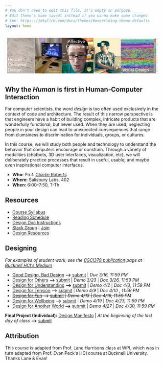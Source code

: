 ```yaml
---
# You don't need to edit this file, it's empty on purpose.
# Edit theme's home layout instead if you wanna make some changes
# See: https://jekyllrb.com/docs/themes/#overriding-theme-defaults
layout: home
---
```


![Human-Centered Design Process](img/hci_banner.png)

## Why the _Human_ is first in Human-Computer Interaction
For computer scientists, the word _design_ is too often used exclusively in the context of code and architecture. The result of this narrow perspective is that engineers have a habit of building complex, intricate products that are wonderfully functional, but never used. When they _are_ used, neglecting people in your design can lead to unexpected consequences that range from clumsiness to discrimination for individuals, groups, or cultures.

In this course, we will study both people and technology to  understand the behavior that computers encourage or constrain. Through a variety of modalities (chatbots, 3D user interfaces, visualization, etc), we will deliberately practice processes that result in useful, usable, and maybe even inspirational computer interfaces.  

- **Who:** Prof. [Charlie Roberts](https://charlie-roberts.com)
- **Where:** Salisbury Labs, 402 
- **When:** 6:00–7:50, T-Th

## Resources
<!-- 
**[Availability Matrix for ALL projects (see bottom tabs)](https://docs.google.com/spreadsheets/d/1XP1acIxYnwktZnutnE5nyHl2-kfNOfGkjPqyZFTDWWM/edit#gid=1483891469)  
**[Reading Feedback Form](https://goo.gl/forms/9YribW48cQJjZiS42)**
- [Design Feedback Form](https://goo.gl/forms/OuwJuS3ELupkHFgy2)
- [Team Reflection Form](https://goo.gl/forms/4vpDLMoqeSCxr5LF2)
-->
- [Course Syllabus](docs/syllabus.html)
- [Reading Schedule](docs/schedule.html)
- [Design Doc Instructions](docs/designdocs.html)
- [Slack Group](https://cs3041-18b.slack.com/) \| [Join](https://join.slack.com/t/cs3041-18d/shared_invite/enQtMzI3ODg5MTY5MTU5LTA4ODU2YjA0ZDdhN2E5YzYyZDM0YjI3NjA1ZDhjOTQ2YjZhMWVhYjM5MjNjOTE4OGU1ODExMWFjYjYxMDBmMDQ)
- [Design Resources](docs/resources.html)

## Designing
_For examples of student work, see the [CSCI379 publication](https://medium.com/bucknell-hci/tagged/csci379-hci) page at [Bucknell HCI's Medium](https://medium.com/bucknell-hci)_

- [Good Design, Bad Design](designs/goodbad_assn.html) **-->** [submit](https://docs.google.com/spreadsheets/d/1JV-dlcXFRXPoh-2ms8BZEtR_dzpDk8Sa-sTBIVfgzcU/edit#gid=0) \| _Due 3/16, 11:59 PM_
- [Design for Others](designs/visual_assn.html) **-->** [submit](https://docs.google.com/spreadsheets/d/1JV-dlcXFRXPoh-2ms8BZEtR_dzpDk8Sa-sTBIVfgzcU/edit#gid=304752249) \| _Demo 3/23_ \| _Doc 3/26, 11:59 PM_
- [Design for Understanding](designs/datavis_assn.html) **-->** [submit](https://docs.google.com/spreadsheets/d/1JV-dlcXFRXPoh-2ms8BZEtR_dzpDk8Sa-sTBIVfgzcU/edit#gid=711832985) \| _Demo 4/2_ \| _Doc 4/3, 11:59 PM_
- [Design for Tension](designs/chatbot_assn.html) **-->** [submit](https://docs.google.com/spreadsheets/d/1JV-dlcXFRXPoh-2ms8BZEtR_dzpDk8Sa-sTBIVfgzcU/edit#gid=1873200654) \| _Demo 4/9_ \| _Doc 4/10 , 11:59 PM_
- ~~[Design for Fun](designs/gesture_assn.html) **-->** [submit](#) \| _Demo 4/13_ \| _Doc 4/16, 11:59 PM_~~
- [Design for Wellbeing](designs/emotion_assn.html) **-->** [submit](https://docs.google.com/spreadsheets/d/1JV-dlcXFRXPoh-2ms8BZEtR_dzpDk8Sa-sTBIVfgzcU/edit#gid=220366641) \| _Demo 4/19_ \| _Doc 4/23, 11:59 PM_
- [Design for Another World](designs/vr_assn.html) **-->** [submit](https://docs.google.com/spreadsheets/d/1JV-dlcXFRXPoh-2ms8BZEtR_dzpDk8Sa-sTBIVfgzcU/edit#gid=175718970) \| _Demo 4/27_ \| _Doc 4/30, 11:59 PM_

**Final Project (Individual):** [Design Manifesto](docs/manifesto.html) \| _At the beginning of the last day of class_ **-->** [submit](https://docs.google.com/spreadsheets/d/1JV-dlcXFRXPoh-2ms8BZEtR_dzpDk8Sa-sTBIVfgzcU/edit#gid=667431766)

## Attribution
This course is adapted from Prof. Lane Harrisons class at WPI, which was in turn adapted from Prof. Evan Peck's HCI course at Bucknell University.
Thanks Lane & Evan!
